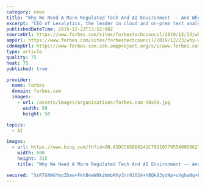 ```yaml
---
category: news
title: "Why We Need A More Regulated Tech And AI Environment -- And Why That Will Probably Never Happen"
excerpt: "CEO of Lexalytics, the leader in cloud and on-prem text analytics solutions. Share to facebook Share to twitter Share to linkedin Earlier this year, 42 countries came together to sign a global framework designed to address the fact that no country has a formal AI governance and regulation strategy in place, meaning that tech giants such as ..."
publishedDateTime: 2019-12-23T13:52:00Z
sourceUrl: https://www.forbes.com/sites/forbestechcouncil/2019/12/23/why-we-need-a-more-regulated-tech-and-ai-environment-and-why-that-will-probably-never-happen/
ampUrl: https://www.forbes.com/sites/forbestechcouncil/2019/12/23/why-we-need-a-more-regulated-tech-and-ai-environment-and-why-that-will-probably-never-happen/amp/
cdnAmpUrl: https://www-forbes-com.cdn.ampproject.org/c/s/www.forbes.com/sites/forbestechcouncil/2019/12/23/why-we-need-a-more-regulated-tech-and-ai-environment-and-why-that-will-probably-never-happen/amp/
type: article
quality: 75
heat: 75
published: true

provider:
  name: Forbes
  domain: forbes.com
  images:
    - url: /assets/images/organizations/forbes.com-50x50.jpg
      width: 50
      height: 50

topics:
  - AI

images:
  - url: https://www.bing.com/th?id=ON.A5DCC65DD6241C7931057955A00D8627
    width: 600
    height: 315
    title: "Why We Need A More Regulated Tech And AI Environment -- And Why That Will Probably Never Happen"

secured: "XsRTUAWGYmoZDaw+FkhB4eW0kiWmbMXyZnr0I024+hBQk83ydNp+uVghwBq+FHsotH3xlu9wnV+hw/5vxyE/6L/3f5kAYG7ACAUAjbWVubVPE+rvIuNkTKl0JAMXmVqM49xDPz9KMjtPAULF3WuiO6mgP0rqCmUwGfUEZ8tzPtLTOX2iyXVMLpJ16iuFR5E59FKYf0hCMYS5qiNkea80Djs2UZWtWvTzyCLdpj5udv//pp2SgHt2QW9bxQHXHxnxVh2O0NCxpPoH+26vhzSzaQ==;yj4kKb6V8uxjQEnysqfNCg=="
---
```


